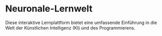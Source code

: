 # Neuronale-Lernwelt
Diese interaktive Lernplattform bietet eine umfassende Einführung in die Welt der Künstlichen Intelligenz (KI) und des Programmierens.
